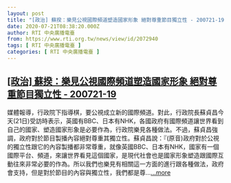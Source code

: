 ```yaml
---
layout: post
title: "[政治] 蘇揆：樂見公視國際頻道塑造國家形象 絕對尊重節目獨立性 - 200721-19"
date: 2020-07-21T08:38:20.000Z
author: RTI 中央廣播電臺
from: https://www.rti.org.tw/news/view/id/2072940
tags: [ RTI 中央廣播電臺 ]
categories: [ RTI 中央廣播電臺 ]
---
```

<!--1595320700000-->
[[政治] 蘇揆：樂見公視國際頻道塑造國家形象 絕對尊重節目獨立性 - 200721-19](https://www.rti.org.tw/news/view/id/2072940)
------

<div>
媒體報導，行政院下指導棋，要公視成立新的國際頻道。對此，行政院長蘇貞昌今天(21日)受訪時表示，英國有BBC、日本有NHK，各國政府有國際頻道讓世界看到自己的國家、塑造國家形象是必要作為，行政院樂見各種做法。不過，蘇貞昌強調，政府對於節目製播內容絕對尊重其獨立性。蘇貞昌說：『(原音)政府對於公視的獨立性跟它的內容製播都非常尊重，就像英國BBC、日本有NHK，國家有一個國際平台、頻道，來讓世界看見這個國家，是現代社會也是國家形象塑造跟國際互動往來非常必要的作為。所以我們也樂見有相關這一方面的進行跟各種做法，政府會支持，但是對於節目的內容與獨立性，我們都是尊...<a target="_blank" href="https://www.rti.org.tw/news/view/id/2072940">...more</a>
</div>
